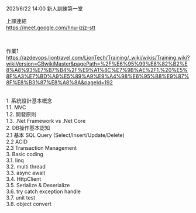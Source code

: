 
2021/6/22 14:00 新人訓練第一堂<br>

上課連結<br>
https://meet.google.com/hnu-izjz-stt

<br>

作業1<br>
https://azdevops.liontravel.com/LionTech/Training/_wiki/wikis/Training.wiki?wikiVersion=GBwikiMaster&pagePath=%2F%E6%95%99%E8%82%B2%E8%A8%93%E7%B7%B4%2F%E9%A1%8C%E7%9B%AE%2F1.%20%E5%8F%A3%E7%BD%A9%E5%89%A9%E9%A4%98%E6%95%B8%E9%87%8F%E8%B3%87%E8%A8%8A&pageId=192


<br>
1. 系統設計基本概念<br>
1.1. MVC<br>
1.2. 開發原則<br>
1.3. .Net Framework vs .Net Core<br>
2. DB操作基本認知<br>
2.1 基本 SQL Query (Select/Insert/Update/Delete)<br>
2.2 ACID<br>
2.3 Transaction Management<br>
3. Basic coding<br>
3.1. linq<br>
3.2. multi thread<br>
3.3. async await<br>
3.4. HttpClient<br>
3.5. Serialize & Deserialize<br>
3.6. try catch exception handle<br>
3.7. unit test<br>
3.8. object convert<br>
